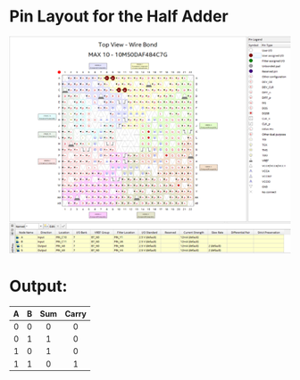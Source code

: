 # Pin Layout for the Half Adder

<img src="./Year%202/Digital%20Design/.assets/E04_Run1_PinLayout.png" alt="Pin Layout for the Half Adder" title="Pin Layout for the Half Adder" data-align="center">

# Output:

|  A  |  B  | Sum | Carry |
| :-: | :-: | :-: | :---: |
|  0  |  0  |  0  |   0   |
|  0  |  1  |  1  |   0   |
|  1  |  0  |  1  |   0   |
|  1  |  1  |  0  |   1   |
